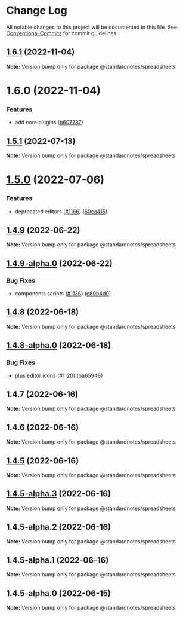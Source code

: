 # Change Log

All notable changes to this project will be documented in this file.
See [Conventional Commits](https://conventionalcommits.org) for commit guidelines.

## [1.6.1](https://github.com/standardnotes/plugins/compare/@standardnotes/spreadsheets@1.6.0...@standardnotes/spreadsheets@1.6.1) (2022-11-04)

**Note:** Version bump only for package @standardnotes/spreadsheets

# 1.6.0 (2022-11-04)

### Features

* add core plugins ([b607787](https://github.com/standardnotes/plugins/commit/b60778762306f5647cb715102eab23083b266718))

## [1.5.1](https://github.com/standardnotes/app/compare/@standardnotes/spreadsheets@1.5.0...@standardnotes/spreadsheets@1.5.1) (2022-07-13)

**Note:** Version bump only for package @standardnotes/spreadsheets

# [1.5.0](https://github.com/standardnotes/app/compare/@standardnotes/spreadsheets@1.4.9...@standardnotes/spreadsheets@1.5.0) (2022-07-06)

### Features

* deprecated editors ([#1166](https://github.com/standardnotes/app/issues/1166)) ([60ca415](https://github.com/standardnotes/app/commit/60ca4150446f9a14bb6a31416686c6d07a7d0cd9))

## [1.4.9](https://github.com/standardnotes/app/compare/@standardnotes/spreadsheets@1.4.9-alpha.0...@standardnotes/spreadsheets@1.4.9) (2022-06-22)

**Note:** Version bump only for package @standardnotes/spreadsheets

## [1.4.9-alpha.0](https://github.com/standardnotes/app/compare/@standardnotes/spreadsheets@1.4.8...@standardnotes/spreadsheets@1.4.9-alpha.0) (2022-06-22)

### Bug Fixes

* components scripts ([#1136](https://github.com/standardnotes/app/issues/1136)) ([e80b4d0](https://github.com/standardnotes/app/commit/e80b4d0ffad495c758b593c30e1c4c754dda9b7e))

## [1.4.8](https://github.com/standardnotes/app/compare/@standardnotes/spreadsheets@1.4.8-alpha.0...@standardnotes/spreadsheets@1.4.8) (2022-06-18)

**Note:** Version bump only for package @standardnotes/spreadsheets

## [1.4.8-alpha.0](https://github.com/standardnotes/app/compare/@standardnotes/spreadsheets@1.4.7...@standardnotes/spreadsheets@1.4.8-alpha.0) (2022-06-18)

### Bug Fixes

* plus editor icons ([#1120](https://github.com/standardnotes/app/issues/1120)) ([ba65948](https://github.com/standardnotes/app/commit/ba65948364a3fca7bfa5005c56802102c73ccd99))

## 1.4.7 (2022-06-16)

**Note:** Version bump only for package @standardnotes/spreadsheets

## 1.4.6 (2022-06-16)

**Note:** Version bump only for package @standardnotes/spreadsheets

## [1.4.5](https://github.com/standardnotes/app/compare/@standardnotes/spreadsheets@1.4.5-alpha.3...@standardnotes/spreadsheets@1.4.5) (2022-06-16)

**Note:** Version bump only for package @standardnotes/spreadsheets

## [1.4.5-alpha.3](https://github.com/standardnotes/app/compare/@standardnotes/spreadsheets@1.4.5-alpha.2...@standardnotes/spreadsheets@1.4.5-alpha.3) (2022-06-16)

**Note:** Version bump only for package @standardnotes/spreadsheets

## 1.4.5-alpha.2 (2022-06-16)

**Note:** Version bump only for package @standardnotes/spreadsheets

## 1.4.5-alpha.1 (2022-06-16)

**Note:** Version bump only for package @standardnotes/spreadsheets

## 1.4.5-alpha.0 (2022-06-15)

**Note:** Version bump only for package @standardnotes/spreadsheets
